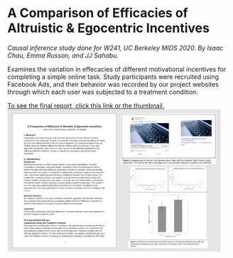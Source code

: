 # A Comparison of Efficacies of Altruistic & Egocentric Incentives
_Causal inference study done for W241, UC Berkeley MIDS 2020. By Isaac Chau, Emma Russon, and JJ Sahabu._

Examines the variation in effecacies of different motivational incentives for completing a simple online task. Study participants were recruited using Facebook Ads, and their behavior was recorded by our project websites through which each user was subjected to a treatment condition. 

[To see the final report, click this link or the thumbnail.](/thumbnail.png)<br>
[![See the final report.](/thumbnail.png)](https://github.com/ikchau/Motivational-Incentives-Experiment/blob/master/final-report.pdf)
